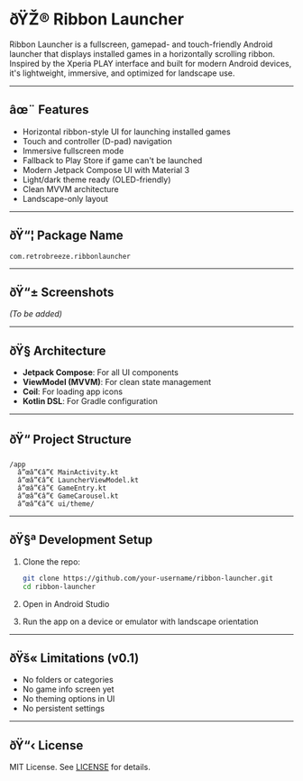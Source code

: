 # ðŸŽ® Ribbon Launcher

Ribbon Launcher is a fullscreen, gamepad- and touch-friendly Android launcher that displays installed games in a horizontally scrolling ribbon. Inspired by the Xperia PLAY interface and built for modern Android devices, it's lightweight, immersive, and optimized for landscape use.

---

## âœ¨ Features

- Horizontal ribbon-style UI for launching installed games
- Touch and controller (D-pad) navigation
- Immersive fullscreen mode
- Fallback to Play Store if game can't be launched
- Modern Jetpack Compose UI with Material 3
- Light/dark theme ready (OLED-friendly)
- Clean MVVM architecture
- Landscape-only layout

---

## ðŸ“¦ Package Name

```
com.retrobreeze.ribbonlauncher
```

---

## ðŸ“± Screenshots

*(To be added)*

---

## ðŸ§  Architecture

- **Jetpack Compose**: For all UI components
- **ViewModel (MVVM)**: For clean state management
- **Coil**: For loading app icons
- **Kotlin DSL**: For Gradle configuration

---

## ðŸ“ Project Structure

```
/app
  â”œâ”€â”€ MainActivity.kt
  â”œâ”€â”€ LauncherViewModel.kt
  â”œâ”€â”€ GameEntry.kt
  â”œâ”€â”€ GameCarousel.kt
  â”œâ”€â”€ ui/theme/
```

---

## ðŸ§ª Development Setup

1. Clone the repo:
   ```bash
   git clone https://github.com/your-username/ribbon-launcher.git
   cd ribbon-launcher
   ```

2. Open in Android Studio

3. Run the app on a device or emulator with landscape orientation

---

## ðŸš« Limitations (v0.1)

- No folders or categories
- No game info screen yet
- No theming options in UI
- No persistent settings

---

## ðŸ“‹ License

MIT License. See [LICENSE](LICENSE) for details.
